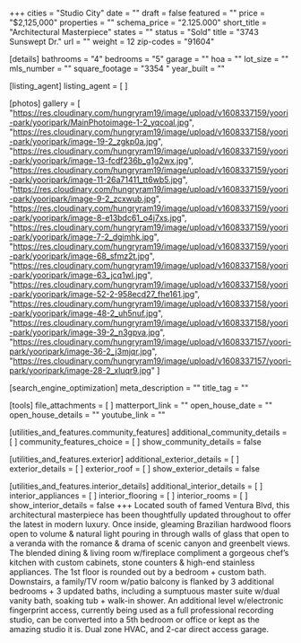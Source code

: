 +++
cities = "Studio City"
date = ""
draft = false
featured = ""
price = "$2,125,000"
properties = ""
schema_price = "2.125.000"
short_title = "Architectural Masterpiece"
states = ""
status = "Sold"
title = "3743 Sunswept Dr."
url = ""
weight = 12
zip-codes = "91604"

[details]
bathrooms = "4"
bedrooms = "5"
garage = ""
hoa = ""
lot_size = ""
mls_number = ""
square_footage = "3354 "
year_built = ""

[listing_agent]
listing_agent = [ ]

[photos]
gallery = [
  "https://res.cloudinary.com/hungryram19/image/upload/v1608337159/yoori-park/yooripark/MainPhotoimage-1-2_yqcoal.jpg",
  "https://res.cloudinary.com/hungryram19/image/upload/v1608337158/yoori-park/yooripark/image-19-2_zgkp0a.jpg",
  "https://res.cloudinary.com/hungryram19/image/upload/v1608337159/yoori-park/yooripark/image-13-fcdf236b_g1g2wx.jpg",
  "https://res.cloudinary.com/hungryram19/image/upload/v1608337159/yoori-park/yooripark/image-11-26a71411_tt6wb5.jpg",
  "https://res.cloudinary.com/hungryram19/image/upload/v1608337159/yoori-park/yooripark/image-9-2_zcxwub.jpg",
  "https://res.cloudinary.com/hungryram19/image/upload/v1608337159/yoori-park/yooripark/image-8-e13bdc61_o4j7xs.jpg",
  "https://res.cloudinary.com/hungryram19/image/upload/v1608337159/yoori-park/yooripark/image-7-2_dgimhk.jpg",
  "https://res.cloudinary.com/hungryram19/image/upload/v1608337159/yoori-park/yooripark/image-68_sfmz2t.jpg",
  "https://res.cloudinary.com/hungryram19/image/upload/v1608337158/yoori-park/yooripark/image-63_jcq1wl.jpg",
  "https://res.cloudinary.com/hungryram19/image/upload/v1608337158/yoori-park/yooripark/image-52-2-958ecd27_fhe161.jpg",
  "https://res.cloudinary.com/hungryram19/image/upload/v1608337158/yoori-park/yooripark/image-48-2_uh5nuf.jpg",
  "https://res.cloudinary.com/hungryram19/image/upload/v1608337158/yoori-park/yooripark/image-39-2_n3gpva.jpg",
  "https://res.cloudinary.com/hungryram19/image/upload/v1608337157/yoori-park/yooripark/image-36-2_j3mjqr.jpg",
  "https://res.cloudinary.com/hungryram19/image/upload/v1608337157/yoori-park/yooripark/image-28-2_xluqr9.jpg"
]

[search_engine_optimization]
meta_description = ""
title_tag = ""

[tools]
file_attachments = [ ]
matterport_link = ""
open_house_date = ""
open_house_details = ""
youtube_link = ""

[utilities_and_features.community_features]
additional_community_details = [ ]
community_features_choice = [ ]
show_community_details = false

[utilities_and_features.exterior]
additional_exterior_details = [ ]
exterior_details = [ ]
exterior_roof = [ ]
show_exterior_details = false

[utilities_and_features.interior_details]
additional_interior_details = [ ]
interior_appliances = [ ]
interior_flooring = [ ]
interior_rooms = [ ]
show_interior_details = false
+++
Located south of famed Ventura Blvd, this architectural masterpiece has been thoughtfully updated throughout to offer the latest in modern luxury. Once inside, gleaming Brazilian hardwood floors open to volume & natural light pouring in through walls of glass that open to a veranda with the romance & drama of scenic canyon and greenbelt views. The blended dining & living room w/fireplace compliment a gorgeous chef’s kitchen with custom cabinets, stone counters & high-end stainless appliances. The 1st floor is rounded out by a bedroom + custom bath. Downstairs, a family/TV room w/patio balcony is flanked by 3 additional bedrooms + 3 updated baths, including a sumptuous master suite w/dual vanity bath, soaking tub + walk-in shower. An additional level w/electronic fingerprint access, currently being used as a full professional recording studio, can be converted into a 5th bedroom or office or kept as the amazing studio it is. Dual zone HVAC, and 2-car direct access garage.
